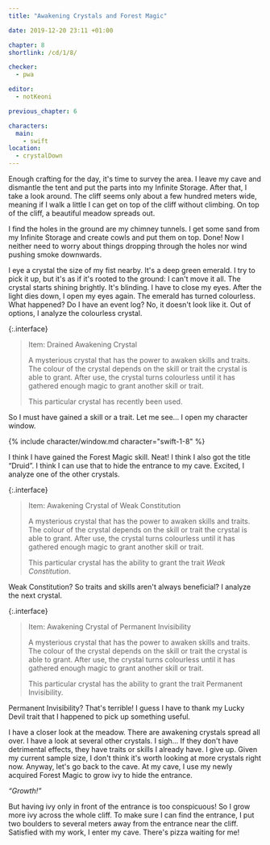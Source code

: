```yaml
---
title: "Awakening Crystals and Forest Magic"

date: 2019-12-20 23:11 +01:00

chapter: 8
shortlink: /cd/1/8/

checker:
  - pwa

editor:
  - notKeoni

previous_chapter: 6

characters:
  main:
    - swift
location:
  - crystalDown
---
```

Enough crafting for the day, it's time to survey the area.
I leave my cave and dismantle the tent and put the parts into my Infinite Storage.
After that, I take a look around.
The cliff seems only about a few hundred meters wide, meaning if I walk a little I can get on top of the cliff without climbing.
On top of the cliff, a beautiful meadow spreads out.

I find the holes in the ground are my chimney tunnels.
I get some sand from my Infinite Storage and create cowls and put them on top.
Done! Now I neither need to worry about things dropping through the holes nor wind pushing smoke downwards.

I eye a crystal the size of my fist nearby.
It's a deep green emerald.
I try to pick it up, but it's as if it's rooted to the ground: I can't move it all.
The crystal starts shining brightly.
It's blinding.
I have to close my eyes.
After the light dies down, I open my eyes again.
The emerald has turned colourless.
What happened?
Do I have an event log?
No, it doesn't look like it.
Out of options, I analyze the colourless crystal.

{:.interface}
> Item: Drained Awakening Crystal
>
> A mysterious crystal that has the power to awaken skills and traits.
> The colour of the crystal depends on the skill or trait the crystal is able to grant.
> After use, the crystal turns colourless until it has gathered enough magic to grant another skill or trait.
>
> This particular crystal has recently been used.
>

So I must have gained a skill or a trait.
Let me see… I open my character window.

{% include character/window.md character="swift-1-8" %}

I think I have gained the Forest Magic skill.
Neat! I think I also got the title “Druid”.
I think I can use that to hide the entrance to my cave.
Excited, I analyze one of the other crystals.

{:.interface}
> Item: Awakening Crystal of Weak Constitution
>
> A mysterious crystal that has the power to awaken skills and traits.
> The colour of the crystal depends on the skill or trait the crystal is able to grant.
> After use, the crystal turns colourless until it has gathered enough magic to grant another skill or trait.
>
> This particular crystal has the ability to grant the trait *Weak Constitution*.
>

Weak Constitution?
So traits and skills aren't always beneficial?
I analyze the next crystal.

{:.interface}
> Item: Awakening Crystal of Permanent Invisibility
>
> A mysterious crystal that has the power to awaken skills and traits.
> The colour of the crystal depends on the skill or trait the crystal is able to grant.
> After use, the crystal turns colourless until it has gathered enough magic to grant another skill or trait.
>
> This particular crystal has the ability to grant the trait Permanent Invisibility.
>

Permanent Invisibility? That's terrible!
I guess I have to thank my Lucky Devil trait that I happened to pick up something useful.

I have a closer look at the meadow.
There are awakening crystals spread all over.
I have a look at several other crystals.
I sigh… If they don't have detrimental effects, they have traits or skills I already have.
I give up. Given my current sample size, I don't think it's worth looking at more crystals right now.
Anyway, let's go back to the cave.
At my cave, I use my newly acquired Forest Magic to grow ivy to hide the entrance.

*“Growth!”*

But having ivy only in front of the entrance is too conspicuous!
So I grow more ivy across the whole cliff.
To make sure I can find the entrance, I put two boulders to several meters away from the entrance near the cliff.
Satisfied with my work, I enter my cave.
There's pizza waiting for me!
